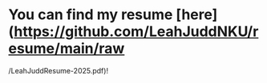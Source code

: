 # You can find my resume [here](https://github.com/LeahJuddNKU/resume/main/raw
/LeahJuddResume-2025.pdf)!
